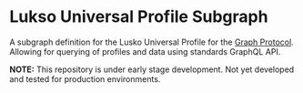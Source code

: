 # Lukso Universal Profile Subgraph

A subgraph definition for the Lusko Universal Profile for the [Graph Protocol](https://thegraph.com/). Allowing for querying of profiles and data using standards GraphQL API.

**NOTE:** This repository is under early stage development. Not yet developed and tested for production environments. 

